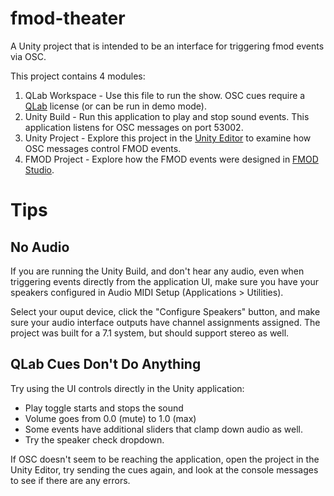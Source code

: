 
# fmod-theater
A Unity project that is intended to be an interface for triggering fmod events via OSC.

This project contains 4 modules:

 1. QLab Workspace - Use this file to run the show. OSC cues require a [QLab](http://figure53.com/qlab) license (or can be run in demo mode).
 2. Unity Build - Run this application to play and stop sound events. This application listens for OSC messages on port 53002.
 3. Unity Project - Explore this project in the [Unity Editor](https://unity3d.com/unity/editor) to examine how OSC messages control FMOD events.
 4. FMOD Project - Explore how the FMOD events were designed in [FMOD Studio](https://fmod.com/download).

# Tips

## No Audio
If you are running the Unity Build, and don't hear any audio, even when triggering events directly from the application UI, make sure you have your speakers configured in Audio MIDI Setup (Applications > Utilities).

Select your ouput device, click the "Configure Speakers" button, and make sure your audio interface outputs have channel assignments assigned. The project was built for a 7.1 system, but should support stereo as well.

## QLab Cues Don't Do Anything
Try using the UI controls directly in the Unity application:

 - Play toggle starts and stops the sound
 - Volume goes from 0.0 (mute) to 1.0 (max)
 - Some events have additional sliders that clamp down audio as well.
 - Try the speaker check dropdown.

If OSC doesn't seem to be reaching the application, open the project in the Unity Editor, try sending the cues again, and look at the console messages to see if there are any errors.

